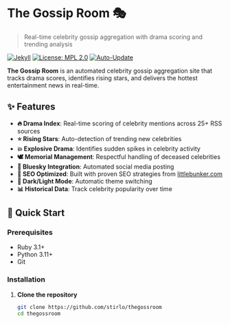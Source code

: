 # The Gossip Room 🎭

> Real-time celebrity gossip aggregation with drama scoring and trending analysis

[![Jekyll](https://img.shields.io/badge/Jekyll-4.3+-red.svg)](https://jekyllrb.com/)
[![License: MPL 2.0](https://img.shields.io/badge/License-MPL%202.0-brightgreen.svg)](https://opensource.org/licenses/MPL-2.0)
[![Auto-Update](https://img.shields.io/badge/Updates-Hourly-blue.svg)](https://github.com/yourusername/thegossroom-jekyll/actions)

**The Gossip Room** is an automated celebrity gossip aggregation site that tracks drama scores, identifies rising stars, and delivers the hottest entertainment news in real-time.

## ✨ Features

- **🔥 Drama Index**: Real-time scoring of celebrity mentions across 25+ RSS sources
- **⭐ Rising Stars**: Auto-detection of trending new celebrities
- **💥 Explosive Drama**: Identifies sudden spikes in celebrity activity  
- **🕊️ Memorial Management**: Respectful handling of deceased celebrities
- **📱 Bluesky Integration**: Automated social media posting
- **🎯 SEO Optimized**: Built with proven SEO strategies from [littlebunker.com](https://littlebunker.com)
- **🌙 Dark/Light Mode**: Automatic theme switching
- **📊 Historical Data**: Track celebrity popularity over time

## 🚀 Quick Start

### Prerequisites
- Ruby 3.1+
- Python 3.11+
- Git

### Installation

1. **Clone the repository**
   ```bash
   git clone https://github.com/stirlo/thegossroom
   cd thegossroom
